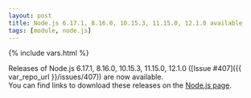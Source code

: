 ```yaml
---
layout: post
title: Node.js 6.17.1, 8.16.0, 10.15.3, 11.15.0, 12.1.0 available
tags: [module, node.js]
---
```

{% include vars.html %}

Releases of Node.js 6.17.1, 8.16.0, 10.15.3, 11.15.0, 12.1.0 ([Issue #407]({{ var_repo_url }}/issues/407)) are now available.<br />
You can find links to download these releases on the [Node.js page](/modules/nodejs/).